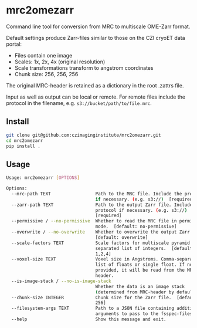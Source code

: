 # mrc2omezarr

Command line tool for conversion from MRC to multiscale OME-Zarr format.

Default settings produce Zarr-files similar to those on the CZI cryoET data portal:

- Files contain one image
- Scales: 1x, 2x, 4x (original resolution)
- Scale transformations transform to angstrom coordinates
- Chunk size: 256, 256, 256

The original MRC-header is retained as a dictionary in the root .zattrs file.

Input as well as output can be local or remote. For remote files include the protocol in the filename, e.g. `s3://bucket/path/to/file.mrc`.

## Install

```bash
git clone git@github.com:czimaginginstitute/mrc2omezarr.git
cd mrc2omezarr
pip install .
```

## Usage

```bash
Usage: mrc2omezarr [OPTIONS]

Options:
  --mrc-path TEXT                 Path to the MRC file. Include the protocol
                                  if necessary. (e.g. s3://)  [required]
  --zarr-path TEXT                Path to the output Zarr file. Include the
                                  protocol if necessary. (e.g. s3://)
                                  [required]
  --permissive / --no-permissive  Whether to read the MRC file in permissive
                                  mode.  [default: no-permissive]
  --overwrite / --no-overwrite    Whether to overwrite the output Zarr file.
                                  [default: overwrite]
  --scale-factors TEXT            Scale factors for multiscale pyramid. Comma-
                                  separated list of integers.  [default:
                                  1,2,4]
  --voxel-size TEXT               Voxel size in Angstroms. Comma-separated
                                  list of floats or single float. If not
                                  provided, it will be read from the MRC
                                  header.
  --is-image-stack / --no-is-image-stack
                                  Whether the data is an image stack
                                  (determined from MRC-header by default).
  --chunk-size INTEGER            Chunk size for the Zarr file.  [default:
                                  256]
  --filesystem-args TEXT          Path to a JSON file containing additional
                                  arguments to pass to the fsspec-filesystem.
  --help                          Show this message and exit.

```
